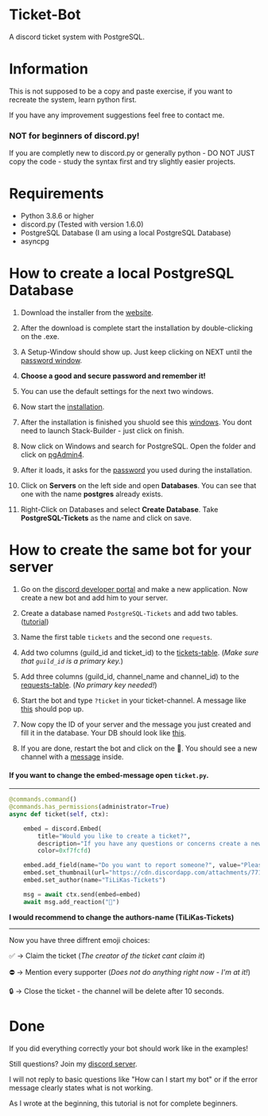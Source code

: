 # Ticket-Bot
A discord ticket system with PostgreSQL.

# Information
This is not supposed to be a copy and paste exercise, if you want to recreate the system, learn python first. 

If you have any improvement suggestions feel free to contact me.

### NOT for beginners of discord.py!

If you are completly new to discord.py or generally python - DO NOT JUST copy the code - study the syntax first and try slightly easier projects. 

# Requirements

- Python 3.8.6 or higher
- discord.py (Tested with version 1.6.0)
- PostgreSQL Database (I am using a local PostgreSQL Database)
- asyncpg

# How to create a local PostgreSQL Database

1. Download the installer from the [website](https://www.enterprisedb.com/downloads/postgres-postgresql-downloads).

2. After the download is complete start the installation by double-clicking on the .exe. 

3. A Setup-Window should show up. Just keep clicking on NEXT until the [password window](https://cdn.discordapp.com/attachments/771635939700768769/827816815886991380/unknown.png). 

4. **Choose a good and secure password and remember it!** 

5. You can use the default settings for the next two windows.

6. Now start the [installation](https://cdn.discordapp.com/attachments/771635939700768769/827819917829996554/unknown.png).

7. After the installation is finished you shuold see this [windows](https://cdn.discordapp.com/attachments/771635939700768769/827813661182525460/unknown.png). You dont need to launch Stack-Builder - just click on finish. 

8. Now click on Windows and search for PostgreSQL. Open the folder and click on [pgAdmin4](https://cdn.discordapp.com/attachments/771635939700768769/827823887495856128/unknown.png).

9. After it loads, it asks for the [password](https://cdn.discordapp.com/attachments/771635939700768769/827824348562849802/unknown.png) you used during the installation.

10. Click on **Servers** on the left side and open **Databases**. You can see that one with the name **postgres** already exists. 

11. Right-Click on Databases and select **Create Database**. Take **PostgreSQL-Tickets** as the name and click on save.

# How to create the same bot for your server
1. Go on the [discord developer portal](https://discord.com/developers/applications) and make a new application. Now create a new bot and add him to your server.

2. Create a database named ``PostgreSQL-Tickets`` and add two tables. ([tutorial](https://www.youtube.com/watch?v=hSPhZTCAvG0)) 

3. Name the first table ``tickets`` and the second one ``requests``. 

4. Add two columns (guild_id and ticket_id) to the [tickets-table](https://cdn.discordapp.com/attachments/771635939700768769/827459057223860254/unknown.png). (*Make sure that ``guild_id`` is a primary key.*)

5. Add three columns (guild_id, channel_name and channel_id) to the [requests-table](https://cdn.discordapp.com/attachments/771635939700768769/827459186870190100/unknown.png). (*No primary key needed!*)

6. Start the bot and type ``?ticket`` in your ticket-channel. A message like [this](https://cdn.discordapp.com/attachments/771635939700768769/827460503185653790/unknown.png) should pop up.

7. Now copy the ID of your server and the message you just created and fill it in the database. Your DB should look like [this](https://cdn.discordapp.com/attachments/771635939700768769/827460984628183060/unknown.png).

8. If you are done, restart the bot and click on the 📩. You should see a new channel with a [message](https://cdn.discordapp.com/attachments/771635939700768769/827462375803191326/unknown.png) inside.

#### If you want to change the embed-message open ``ticket.py``.
---------------------------------------------------------------------------------------------------------------------------------------------------------------------
```python
@commands.command()
@commands.has_permissions(administrator=True)
async def ticket(self, ctx):

    embed = discord.Embed(
        title="Would you like to create a ticket?", 
        description="If you have any questions or concerns create a new ticket by clicking on the emoji below this message.", 
        color=0xf7fcfd)

    embed.add_field(name="Do you want to report someone?", value="Please contact a supporter or moderator directly!", inline=True)
    embed.set_thumbnail(url="https://cdn.discordapp.com/attachments/771635939700768769/773121323341578250/external-content.duckduckgo.com.png")
    embed.set_author(name="TiLiKas-Tickets")

    msg = await ctx.send(embed=embed)
    await msg.add_reaction("📩")
```
**I would recommend to change the authors-name (TiLiKas-Tickets)**

---------------------------------------------------------------------------------------------------------------------------------------------------------------------

Now you have three diffrent emoji choices:

✅ -> Claim the ticket (*The creator of the ticket cant claim it*)

⛔ -> Mention every supporter (*Does not do anything right now - I'm at it!*)

🔒 -> Close the ticket - the channel will be delete after 10 seconds.

# Done

If you did everything correctly your bot should work like in the examples!

Still questions? Join my [discord server](https://discord.gg/ykF6UfqWgF).

I will not reply to basic questions like "How can I start my bot" or if the error message clearly states what is not working. 

As I wrote at the beginning, this tutorial is not for complete beginners.

